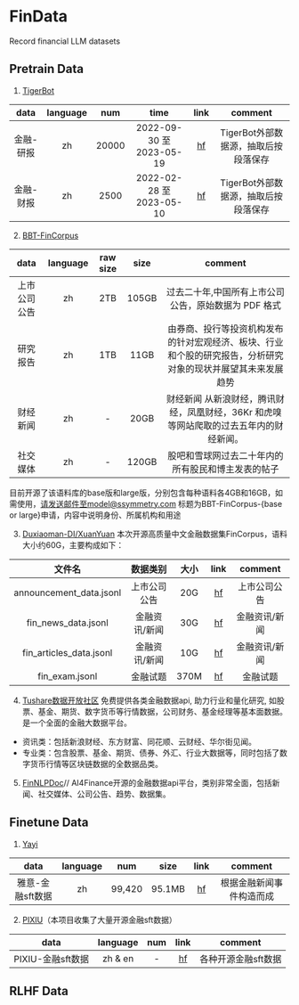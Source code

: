 # FinData
Record financial LLM datasets

## Pretrain Data
1. [TigerBot](https://github.com/TigerResearch/TigerBot)

|data|language|num|time|link|comment
|:-:|:-:|:-:|:-:|:-:|:-:|
|金融-研报|zh|20000|2022-09-30 至 2023-05-19|[hf](https://huggingface.co/datasets/TigerResearch/tigerbot-research-plugin)|TigerBot外部数据源，抽取后按段落保存
|金融-财报|zh|2500|2022-02-28 至 2023-05-10|[hf](https://huggingface.co/datasets/TigerResearch/tigerbot-earning-plugin)|TigerBot外部数据源，抽取后按段落保存


2. [BBT-FinCorpus](https://github.com/ssymmetry/BBT-FinCUGE-Applications)

|data|language|raw size|size|comment
|:-:|:-:|:-:|:-:|:-:|
|上市公司公告|zh|2TB|105GB|过去二十年,中国所有上市公司公告，原始数据为 PDF 格式
|研究报告|zh|1TB|11GB|由券商、投行等投资机构发布的针对宏观经济、板块、行业和个股的研究报告，分析研究对象的现状并展望其未来发展趋势
|财经新闻|zh|-|20GB|财经新闻 从新浪财经，腾讯财经，凤凰财经，36Kr 和虎嗅等网站爬取的过去五年内的财经新闻。
|社交媒体|zh|-|120GB|股吧和雪球网过去二十年内的所有股民和博主发表的帖子

目前开源了该语料库的base版和large版，分别包含每种语料各4GB和16GB，如需使用，请发送邮件至model@ssymmetry.com 标题为BBT-FinCorpus-{base or large}申请，内容中说明身份、所属机构和用途

3. [Duxiaoman-DI/XuanYuan](https://github.com/Duxiaoman-DI/XuanYuan)
本次开源高质量中文金融数据集FinCorpus，语料大小约60G，主要构成如下：

|文件名|数据类别|大小|link|comment
|:-:|:-:|:-:|:-:|:-:|	
announcement_data.jsonl|	上市公司公告|	20G|[hf](https://huggingface.co/datasets/Duxiaoman-DI/FinCorpus)|上市公司公告
fin_news_data.jsonl|	金融资讯/新闻	|30G|[hf](https://huggingface.co/datasets/Duxiaoman-DI/FinCorpus)|金融资讯/新闻
fin_articles_data.jsonl	|金融资讯/新闻	|10G|[hf](https://huggingface.co/datasets/Duxiaoman-DI/FinCorpus)|金融资讯/新闻
fin_exam.jsonl|	金融试题	|370M|[hf](https://huggingface.co/datasets/Duxiaoman-DI/FinCorpus)|金融试题

4. [Tushare数据开放社区](https://tushare.pro/)
免费提供各类金融数据api, 助力行业和量化研究, 如股票、基金、期货、数字货币等行情数据，公司财务、基金经理等基本面数据。是一个全面的金融大数据平台。
  - 资讯类：包括新浪财经、东方财富、同花顺、云财经、华尔街见闻。
  - 专业类：包含股票、基金、期货、债券、外汇、行业大数据等，同时包括了数字货币行情等区块链数据的全数据品类。

5. [FinNLP](https://github.com/AI4Finance-Foundation/FinNLP)[Doc](https://ai4finance-foundation.github.io/FinNLP/zh/)//
AI4Finance开源的金融数据api平台，类别非常全面，包括新闻、社交媒体、公司公告、趋势、数据集。

## Finetune Data
1. [Yayi](https://huggingface.co/datasets/wenge-research/yayi_domain_subset)

|data|language|num|size|link|comment
|:-:|:-:|:-:|:-:|:-:|:-:|
|雅意-金融sft数据|zh|99,420|95.1MB|[hf](https://huggingface.co/datasets/wenge-research/yayi_domain_subset)|根据金融新闻事件构造而成

2. [PIXIU](https://github.com/The-FinAI/PIXIU/tree/main)（本项目收集了大量开源金融sft数据）

|data|language|num|link|comment
|:-:|:-:|:-:|:-:|:-:|
|PIXIU-金融sft数据|zh & en|-|[hf](https://huggingface.co/TheFinAI)|各种开源金融sft数据


## RLHF Data
